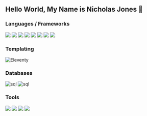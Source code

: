 ## Hello World, My Name is Nicholas Jones 👋

### Languages / Frameworks
  <img src="https://img.shields.io/badge/HTML5-E34F26?style=for-the-badge&logo=html5&logoColor=white" />  
  <img src="https://img.shields.io/badge/CSS3-1572B6?style=for-the-badge&logo=css3&logoColor=white" />  
  <img src="https://img.shields.io/badge/JavaScript-323330?style=for-the-badge&logo=javascript&logoColor=F7DF1E" /> 
  <img src="https://img.shields.io/badge/Typescript-white?style=for-the-badge&logo=typescript&logoColor=1591ea" />
  <img src="https://img.shields.io/badge/Node%20js-339933?style=for-the-badge&logo=nodedotjs&logoColor=white" />   
  <img src="https://img.shields.io/badge/Bootstrap-563D7C?style=for-the-badge&logo=bootstrap&logoColor=white" /> 
  <img src="https://img.shields.io/badge/jQuery-0769AD?style=for-the-badge&logo=jquery&logoColor=white" />
  <img src="https://img.shields.io/badge/angular-0769AD?style=for-the-badge&logo=angular&logoColor=red" />

### Templating
  <img alt='Eleventy' src='https://img.shields.io/badge/Eleventy-100000?style=for-the-badge&logo=Eleventy&logoColor=white&labelColor=black&color=black'/>
  
### Databases
  <img alt="sql" src="https://img.shields.io/badge/SQL-005C84?style=for-the-badge&logo=mysql&logoColor=white">  
  <img alt="sql" src="https://img.shields.io/badge/mongodb-005C84?style=for-the-badge&logo=mongodb&logoColor=green">  
  
### Tools
  <img src="https://img.shields.io/badge/Netlify-00C7B7?style=for-the-badge&logo=netlify&logoColor=white" />  
  <img src="https://img.shields.io/badge/Heroku-563D7C?style=for-the-badge&logo=heroku&logoColor=white" /> 
  <img src="https://img.shields.io/badge/GitHub-100000?style=for-the-badge&logo=github&logoColor=white" /> 
  <img src="https://img.shields.io/badge/Figma-F24E1E?style=for-the-badge&logo=figma&logoColor=white" /> 
